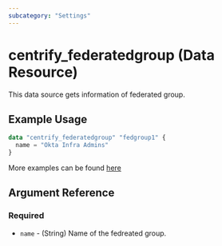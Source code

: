 ```yaml
---
subcategory: "Settings"
---
```


# centrify_federatedgroup (Data Resource)

This data source gets information of federated group.

## Example Usage

```terraform
data "centrify_federatedgroup" "fedgroup1" {
  name = "Okta Infra Admins"
}
```

More examples can be found [here](https://github.com/marcozj/terraform-provider-centrify/tree/main/examples/centrify_role/role_member_with_federatedgroup.tf)

## Argument Reference

### Required

- `name` - (String) Name of the fedreated group.